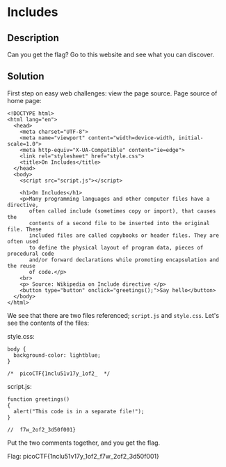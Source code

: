 # Includes

## Description
Can you get the flag?
Go to this website and see what you can discover.

## Solution
First step on easy web challenges: view the page source.
Page source of home page:
```
<!DOCTYPE html>
<html lang="en">
  <head>
    <meta charset="UTF-8">
    <meta name="viewport" content="width=device-width, initial-scale=1.0">
    <meta http-equiv="X-UA-Compatible" content="ie=edge">
    <link rel="stylesheet" href="style.css">
    <title>On Includes</title>
  </head>
  <body>
    <script src="script.js"></script>
  
    <h1>On Includes</h1>
    <p>Many programming languages and other computer files have a directive, 
       often called include (sometimes copy or import), that causes the 
       contents of a second file to be inserted into the original file. These 
       included files are called copybooks or header files. They are often used
       to define the physical layout of program data, pieces of procedural code
       and/or forward declarations while promoting encapsulation and the reuse
       of code.</p>
    <br>
    <p> Source: Wikipedia on Include directive </p>
    <button type="button" onclick="greetings();">Say hello</button>
  </body>
</html>
```

We see that there are two files referenced; `script.js` and `style.css`. Let's see
the contents of the files:

style.css:
```
body {
  background-color: lightblue;
}

/*  picoCTF{1nclu51v17y_1of2_  */
```
script.js:
```
function greetings()
{
  alert("This code is in a separate file!");
}

//  f7w_2of2_3d50f001}
```

Put the two comments together, and you get the flag.

Flag: picoCTF{1nclu51v17y_1of2_f7w_2of2_3d50f001}